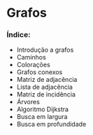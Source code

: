 # Grafos

### Índice:

- Introdução a grafos
- Caminhos
- Colorações
- Grafos conexos
- Matriz de adjacência
- Lista de adjacência
- Matriz de incidência
- Árvores
- Algoritmo Dijkstra
- Busca em largura
- Busca em profundidade
